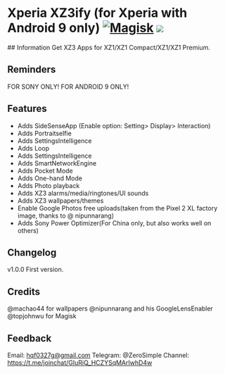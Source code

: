 # Xperia XZ3ify (for Xperia with Android 9 only) [![Magisk](https://img.shields.io/badge/Magisk-17%2B-00B39B.svg?style=flat-square)](https://forum.xda-developers.com/apps/magisk/official-magisk-v7-universal-systemless-t3473445) <a href="https://t.me/joinchat/GIuRiQ_HCZYSqMArIwhD4w"><img src="https://img.shields.io/badge/Telegram-Channel-blue.svg"></a>
</p>
## Information
Get XZ3 Apps for XZ1/XZ1 Compact/XZ1/XZ1 Premium.

## Reminders
FOR SONY ONLY! FOR ANDROID 9 ONLY!

## Features
- Adds SideSenseApp (Enable option: Setting> Display> Interaction)
- Adds Portraitselfie
- Adds SettingsIntelligence
- Adds Loop
- Adds SettingsIntelligence
- Adds SmartNetworkEngine
- Adds Pocket Mode
- Adds One-hand Mode
- Adds Photo playback
- Adds XZ3 alarms/media/ringtones/UI sounds
- Adds XZ3 wallpapers/themes
- Enable Google Photos free uploads(taken from the Pixel 2 XL factory image, thanks to @ nipunnarang)
- Adds Sony Power Optimizer(For China only, but also works well on others)

## Changelog
v1.0.0 First version.

## Credits
@machao44 for wallpapers
@nipunnarang and his GoogleLensEnabler
@topjohnwu for Magisk

## Feedback
Email: hqf0327g@gmail.com
Telegram: @ZeroSimple
Channel: https://t.me/joinchat/GIuRiQ_HCZYSqMArIwhD4w
